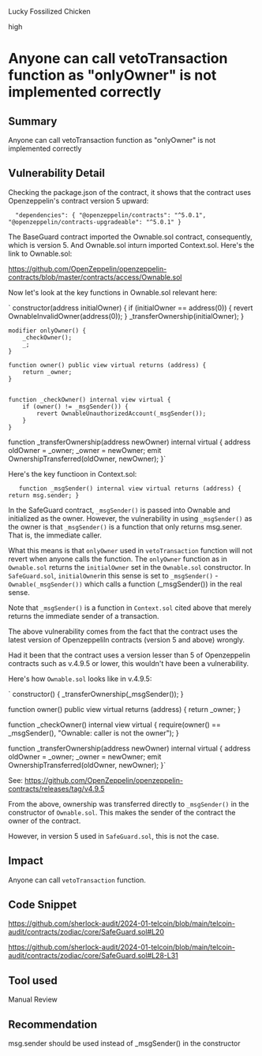 Lucky Fossilized Chicken

high

# Anyone can call vetoTransaction function as "onlyOwner" is not implemented correctly

## Summary
Anyone can call vetoTransaction function as "onlyOwner" is not implemented correctly

## Vulnerability Detail
Checking the package.json of the contract, it shows that the contract uses Openzeppelin's contract version 5 upward:

`  "dependencies": {
    "@openzeppelin/contracts": "^5.0.1",
    "@openzeppelin/contracts-upgradeable": "^5.0.1"
  }`
  
 The BaseGuard contract imported the Ownable.sol contract, consequently, which is version 5. And Ownable.sol inturn imported Context.sol. Here's the link to Ownable.sol:

https://github.com/OpenZeppelin/openzeppelin-contracts/blob/master/contracts/access/Ownable.sol
 
 Now let's look at the key functions in Ownable.sol relevant here:

`    constructor(address initialOwner) {
        if (initialOwner == address(0)) {
            revert OwnableInvalidOwner(address(0));
        }
        _transferOwnership(initialOwner);
    }

    modifier onlyOwner() {
        _checkOwner();
        _;
    }

    function owner() public view virtual returns (address) {
        return _owner;
    }

 
    function _checkOwner() internal view virtual {
        if (owner() != _msgSender()) {
            revert OwnableUnauthorizedAccount(_msgSender());
        }
    }

  function _transferOwnership(address newOwner) internal virtual {
        address oldOwner = _owner;
        _owner = newOwner;
        emit OwnershipTransferred(oldOwner, newOwner);
    }`

Here's the key functioon in Context.sol:

`   function _msgSender() internal view virtual returns (address) {
        return msg.sender;
    }`
 
In the SafeGuard contract, `_msgSender()` is passed into Ownable and initialized as the owner. However, the vulnerability in using `_msgSender()` as the owner is that `_msgSender()` is a function that only returns msg.sener. That is, the immediate caller. 

What this means is that `onlyOwner` used in `vetoTransaction` function will not revert when anyone calls the function. The `onlyOwner` function as in `Ownable.sol` returns the `initialOwner` set in the `Ownable.sol` constructor. In `SafeGuard.sol`, `initialOwner`in this sense is set to `_msgSender()` - `Ownable(_msgSender())` which calls a function (_msgSender()) in the real sense.

Note that `_msgSender()` is a function in `Context.sol` cited above that merely returns the immediate sender of a transaction. 

The above vulnerability comes from the fact that the contract uses the latest version of Openzeppeliln contracts (version 5 and above) wrongly.

Had it been that the contract uses a version lesser than 5 of Openzeppelin contracts such as v.4.9.5 or lower, this wouldn't have been a vulnerability.

Here's how `Ownable.sol` looks like in v.4.9.5:

`  constructor() {
        _transferOwnership(_msgSender());
    }

 function owner() public view virtual returns (address) {
        return _owner;
    }

  
  function _checkOwner() internal view virtual {
        require(owner() == _msgSender(), "Ownable: caller is not the owner");
    }

 function _transferOwnership(address newOwner) internal virtual {
        address oldOwner = _owner;
        _owner = newOwner;
        emit OwnershipTransferred(oldOwner, newOwner);
    }`
    
 See: https://github.com/OpenZeppelin/openzeppelin-contracts/releases/tag/v4.9.5

From the above, ownership was transferred directly to `_msgSender()` in the constructor of `Ownable.sol`. This makes the sender of the contract the owner of the contract.

However, in version 5 used in `SafeGuard.sol`, this is not the case. 


## Impact
Anyone can call `vetoTransaction` function.

## Code Snippet
https://github.com/sherlock-audit/2024-01-telcoin/blob/main/telcoin-audit/contracts/zodiac/core/SafeGuard.sol#L20

https://github.com/sherlock-audit/2024-01-telcoin/blob/main/telcoin-audit/contracts/zodiac/core/SafeGuard.sol#L28-L31

## Tool used

Manual Review

## Recommendation
msg.sender should be used instead of _msgSender() in the constructor

